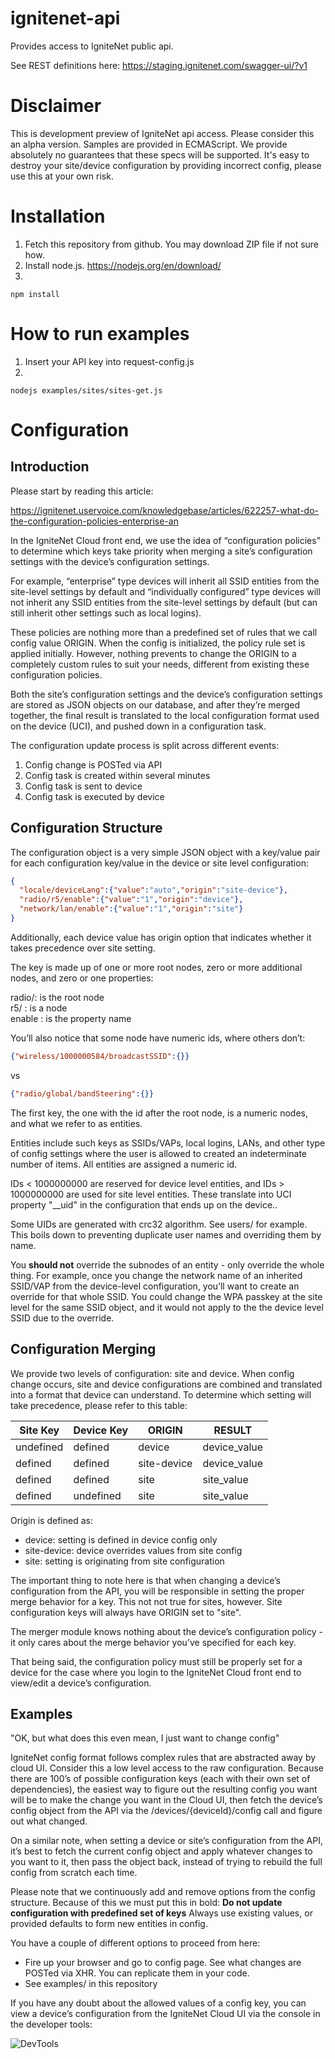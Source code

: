 # ignitenet-api
Provides access to IgniteNet public api.

See REST definitions here: https://staging.ignitenet.com/swagger-ui/?v1

# Disclaimer
This is development preview of IgniteNet api access.
Please consider this an alpha version.
Samples are provided in ECMAScript.
We provide absolutely no guarantees that these specs will be supported.
It's easy to destroy your site/device configuration by providing incorrect config, please use this at your own risk.

# Installation
1. Fetch this repository from github. You may download ZIP file if not sure how.
2. Install node.js. https://nodejs.org/en/download/
3. 
```
npm install
```


# How to run examples

1. Insert your API key into request-config.js
2. 
```
nodejs examples/sites/sites-get.js
```

# Configuration

## Introduction

Please start by reading this article: 

https://ignitenet.uservoice.com/knowledgebase/articles/622257-what-do-the-configuration-policies-enterprise-an 

In the IgniteNet Cloud front end, we use the idea of “configuration policies” to 
determine which keys take priority when merging a site’s configuration settings 
with the device’s configuration settings.

For example, “enterprise” type devices will inherit all SSID entities from the 
site-level settings by default and  “individually configured” type devices will 
not inherit any SSID entities from the site-level settings by default (but can 
still inherit other settings such as local logins).

These policies are nothing more than a predefined set of rules that we call 
config value ORIGIN. When the config is initialized, the policy rule set is 
applied initially. However, nothing prevents to change the ORIGIN to a completely 
custom rules to suit your needs, different from existing these configuration policies.

Both the site’s configuration settings and the device’s configuration settings 
are stored as JSON objects on our database, and after they’re merged together, 
the final result is translated to the local configuration format used on the 
device (UCI), and pushed down in a configuration task.

The configuration update process is split across different events:
1. Config change is POSTed via API
2. Config task is created within several minutes
3. Config task is sent to device
4. Config task is executed by device

## Configuration Structure

The configuration object is a very simple JSON object with a key/value pair for 
each configuration key/value in the device or site level configuration:

```json
{
  "locale/deviceLang":{"value":"auto","origin":"site-device"},
  "radio/r5/enable":{"value":"1","origin":"device"},
  "network/lan/enable":{"value":"1","origin":"site"}
}
```

Additionally, each device value has origin option that indicates whether it takes 
precedence over site setting.

The key is made up of one or more root nodes, zero or more additional nodes, 
and zero or one properties:

radio/: is the root node  
r5/ : is a node  
enable : is the property name  

You’ll also notice that some node have numeric ids, where others don’t:

```json
{"wireless/1000000584/broadcastSSID":{}}
```
vs  
```json
{"radio/global/bandSteering":{}}
```

The first key, the one with the id after the root node, is a numeric nodes, and what we refer to as entities.

Entities include such keys as SSIDs/VAPs, local logins, LANs, and other type of config settings 
where the user is allowed to created an indeterminate number of items. All entities are assigned a numeric id.
   
IDs < 1000000000 are reserved for device level entities, and IDs > 1000000000 are used for site level entities. 
These translate into UCI property "__uid" in the configuration that ends up on the device..

Some UIDs are generated with crc32 algorithm. See users/ for example. This boils down to preventing duplicate 
user names and overriding them by name.

You **should not** override the subnodes of an entity - only override the whole thing.  For example, once you 
change the network name of an inherited SSID/VAP from the device-level configuration, you’ll want to create an override 
for that whole SSID. You could change the WPA passkey at the site level for the same SSID object, and it would not 
apply to the the device level SSID due to the override.

## Configuration Merging
We provide two levels of configuration: site and device. When config change occurs, 
site and device configurations are combined and translated into a format that device
can understand. To determine which setting will take precedence, please refer to this 
table:

|Site Key     |Device Key  |ORIGIN       |RESULT       |
|-------------|------------|-------------|-------------|
|undefined    |defined     |device       |device_value |
|defined      |defined     |site-device  |device_value |
|defined      |defined     |site         |site_value   |
|defined      |undefined   |site         |site_value   |

Origin is defined as:

* device: setting is defined in device config only
* site-device: device overrides values from site config
* site: setting is originating from site configuration

The important thing to note here is that when changing a device’s configuration 
from the API, you will be responsible in setting the proper merge behavior for 
a key. This not not true for sites, however. Site configuration keys will always
have ORIGIN set to "site".

The merger module knows nothing about the device’s configuration policy - it 
only cares about the merge behavior you’ve specified for each key.

That being said, the configuration policy must still be properly set for a 
device for the case where you login to the IgniteNet Cloud front end to 
view/edit a device’s configuration.

## Examples

"OK, but what does this even mean, I just want to change config"

IgniteNet config format follows complex rules that are abstracted 
away by cloud UI. Consider this a low level access to the raw configuration.
Because there are 100’s of possible configuration keys (each with their own set 
of dependencies), the easiest way to figure out the resulting config you want 
will be to make the change you want in the Cloud UI, then fetch the device’s 
config object from the API via the /devices/{deviceId}/config call and figure 
out what changed.

On a similar note, when setting a device or site’s configuration from the API, 
it’s best to fetch the current config object and apply whatever changes to you 
want to it, then pass the object back, instead of trying to rebuild the full 
config from scratch each time.

Please note that we continuously add and remove options from the config structure. 
Because of this we must put this in bold: **Do not update configuration with predefined set of keys**
Always use existing values, or provided defaults to form new entities in config.

You have a couple of different options to proceed from here:
* Fire up your browser and go to config page. See what changes are POSTed via XHR. You can replicate them in your code.
* See examples/ in this repository

If you have any doubt about the allowed values of a config key, you can view a device’s configuration from the IgniteNet 
Cloud UI via the console in the developer tools:

![DevTools](https://raw.githubusercontent.com/juliusza/ignitenet-api/master/docs/cloud-ui-dev-tools.png)